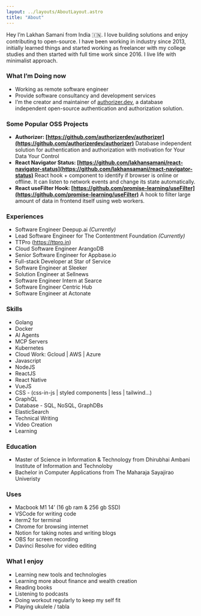 ```yaml
---
layout: ../layouts/AboutLayout.astro
title: "About"
---
```


Hey I’m Lakhan Samani from India 🇮🇳. I love building solutions and enjoy contributing to open-source. I have been working in industry since 2013, initially learned things and started working as freelancer with my college studies and then started with full time work since 2016. I live life with minimalist approach.

### What I’m Doing now

- Working as remote software engineer
- Provide software consultancy and development services
- I’m the creator and maintainer of [authorizer.dev](http://authorizer.dev), a database independent open-source authentication and authorization solution.


### Some Popular OSS Projects

- **Authorizer: [https://github.com/authorizerdev/authorizer](https://github.com/authorizerdev/authorizer)**
  Database independent solution for authentication and authorization with motivation for Your Data Your Control
- **React Navigator Status: [https://github.com/lakhansamani/react-navigator-status](https://github.com/lakhansamani/react-navigator-status)**
  React hook + component to identify if browser is online or offline. It can listen to network events and change its state automatically.
- **React useFilter Hook: [https://github.com/promise-learning/useFilter](https://github.com/promise-learning/useFilter)**
  A hook to filter large amount of data in frontend itself using web workers.

### Experiences

- Software Engineer Deepup.ai <i>(Currently)</i>
- Lead Software Engineer for The Contentment Foundation <i>(Currently)</i>
- TTPro (https://ttpro.in)
- Cloud Software Engineer ArangoDB
- Senior Software Engineer for Appbase.io
- Full-stack Developer at Star of Service
- Software Engineer at Sleeker
- Solution Engineer at Sellnews
- Software Engineer Intern at Searce
- Software Engineer Centric Hub
- Software Engineer at Actonate

### Skills

- Golang
- Docker
- AI Agents
- MCP Servers
- Kubernetes
- Cloud Work: Gcloud | AWS | Azure
- Javascript
- NodeJS
- ReactJS
- React Native
- VueJS
- CSS - (css-in-js | styled components | less | tailwind…)
- GraphQL
- Database - SQL, NoSQL, GraphDBs
- ElasticSearch
- Technical Writing
- Video Creation
- Learning

### Education

- Master of Science in Information & Technology from Dhirubhai Ambani Institute of Information and Technoloby
- Bachelor in Computer Applications from The Maharaja Sayajirao Univeristy

### Uses

- Macbook M1 14’ (16 gb ram & 256 gb SSD)
- VSCode for writing code
- iterm2 for terminal
- Chrome for browsing internet
- Notion for taking notes and writing blogs
- OBS for screen recording
- Davinci Resolve for video editing

### What I enjoy

- Learning new tools and technologies
- Learning more about finance and wealth creation
- Reading books
- Listening to podcasts
- Doing workout regularly to keep my self fit
- Playing ukulele / tabla
